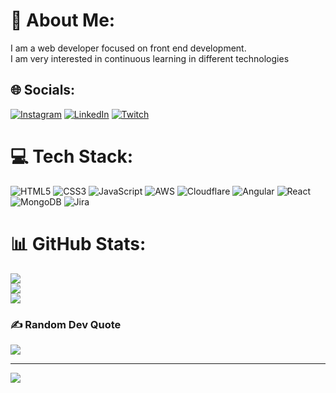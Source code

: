# 💫 About Me:
I am a web developer focused on front end development.<br>I am very interested in continuous learning in different technologies


## 🌐 Socials:
[![Instagram](https://img.shields.io/badge/Instagram-%23E4405F.svg?logo=Instagram&logoColor=white)](https://instagram.com/jmmg95) [![LinkedIn](https://img.shields.io/badge/LinkedIn-%230077B5.svg?logo=linkedin&logoColor=white)](https://linkedin.com/in/juanmanuelmaring) [![Twitch](https://img.shields.io/badge/Twitch-%239146FF.svg?logo=Twitch&logoColor=white)](https://twitch.tv/el_p1chu) 

# 💻 Tech Stack:
![HTML5](https://img.shields.io/badge/html5-%23E34F26.svg?style=for-the-badge&logo=html5&logoColor=white) ![CSS3](https://img.shields.io/badge/css3-%231572B6.svg?style=for-the-badge&logo=css3&logoColor=white) ![JavaScript](https://img.shields.io/badge/javascript-%23323330.svg?style=for-the-badge&logo=javascript&logoColor=%23F7DF1E) ![AWS](https://img.shields.io/badge/AWS-%23FF9900.svg?style=for-the-badge&logo=amazon-aws&logoColor=white) ![Cloudflare](https://img.shields.io/badge/Cloudflare-F38020?style=for-the-badge&logo=Cloudflare&logoColor=white) ![Angular](https://img.shields.io/badge/angular-%23DD0031.svg?style=for-the-badge&logo=angular&logoColor=white) ![React](https://img.shields.io/badge/react-%2320232a.svg?style=for-the-badge&logo=react&logoColor=%2361DAFB) ![MongoDB](https://img.shields.io/badge/MongoDB-%234ea94b.svg?style=for-the-badge&logo=mongodb&logoColor=white) ![Jira](https://img.shields.io/badge/jira-%230A0FFF.svg?style=for-the-badge&logo=jira&logoColor=white)
# 📊 GitHub Stats:
![](https://github-readme-stats.vercel.app/api?username=jujanma&theme=dark&hide_border=false&include_all_commits=true&count_private=true)<br/>
![](https://github-readme-streak-stats.herokuapp.com/?user=jujanma&theme=dark&hide_border=false)<br/>
![](https://github-readme-stats.vercel.app/api/top-langs/?username=jujanma&theme=dark&hide_border=false&include_all_commits=true&count_private=true&layout=compact)

### ✍️ Random Dev Quote
![](https://quotes-github-readme.vercel.app/api?type=horizontal&theme=radical)

---
[![](https://visitcount.itsvg.in/api?id=jujanma&icon=0&color=0)](https://visitcount.itsvg.in)

<!-- Proudly created with GPRM ( https://gprm.itsvg.in ) -->
